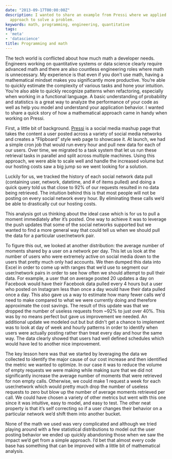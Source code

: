 ```yaml
---
date: "2013-09-17T00:00:00Z"
description: I wanted to share an example from Pressi where we applied a quantitative
  approach to solve a problem.
keywords: math, programming, engineering, quantitative
tags:
- 'meta'
- 'datascience'
title: Programming and math
---
```


The tech world is conflicted about how much math a developer needs. Engineers working on quantitative systems or data science clearly require advanced math and there are also countless engineering roles where math is unnecessary. My experience is that even if you don’t use math, having a mathematical mindset makes you significantly more productive. You’re able to quickly estimate the complexity of various tasks and hone your intuition. You’re also able to quickly recognize patterns when refactoring, especially when working in a functional language. A basic understanding of probability and statistics is a great way to analyze the performance of your code as well as help you model and understand your application behavior. I wanted to share a quick story of how a mathematical approach came in handy when working on Pressi.

First, a little bit of background. <a href="http://getpressi.com" target="_blank">Pressi</a> is a social media mashup page that takes the content a user posted across a variety of social media networks and creates a “Flipboard” style web page to showcase it. At launch, we had a simple cron job that would run every hour and pull new data for each of our users. Over time, we migrated to a task system that let us run these retrieval tasks in parallel and split across multiple machines. Using this approach, we were able to scale well and handle the increased volume but our hosting costs saw a big jump so we went looking for a solution.

Luckily for us, we tracked the history of each social network data pull (containing user, network, datetime, and # of items pulled) and doing a quick query told us that close to 92% of our requests resulted in no data being retrieved. The intuition behind this is that most people will not be posting on every social network every hour. By eliminating these calls we’d be able to drastically cut our hosting costs.

This analysis got us thinking about the ideal case which is for us to pull a moment immediately after it’s posted. One way to achieve it was to leverage the push updates that some of the social networks supported but we wanted to find a more general way that could tell us when we should pull the data for a particular user/network pair.

To figure this out, we looked at another distribution: the average number of moments shared by a user on a network per day. This let us look at the number of users who were extremely active on social media down to the users that pretty much only had accounts. We then dumped this data into Excel in order to come up with ranges that we’d use to segment our user/network pairs in order to see how often we should attempt to pull their data. For example, a user that on average posted 20 updates a day on Facebook would have their Facebook data pulled every 4 hours but a user who posted on Instagram less than once a day would have their data pulled once a day. This also gave us a way to estimate how many fewer calls we'd need to make compared to what we were currently doing and therefore approximate the cost savings. The result of this update was that we dropped the number of useless requests from ~92% to just over 40%. This was by no means perfect but gave us improvement we needed. An additional update we modeled out but but didn't get a chance to implement was to look at day of week and hourly patterns in order to identify when users were actually posting rather than treat every day and hour the same way. The data clearly showed that users had well defined schedules which would have led to another nice improvement.

The key lesson here was that we started by leveraging the data we collected to identify the major cause of our cost increase and then identified the metric we wanted to optimize. In our case it was to reduce the volume of empty requests we were making while making sure that we did not significantly increase the average number of moments that were retrieved for non empty calls. Otherwise, we could make 1 request a week for each user/network which would pretty much drop the number of useless requests to zero but blow up the number of average moments retrieved per call. We could have chosen a variety of other metrics but went with this one since it was intuitive, easy to model, and easy to test. The other neat property is that it’s self correcting so if a user changes their behavior on a particular network we’d shift them into another bucket.

None of the math we used was very complicated and although we tried playing around with a few statistical distributions to model out the user posting behavior we ended up quickly abandoning those when we saw the impact we’d get from a simple approach. I’d bet that almost every code base has something that can be improved with a little bit of mathematical analysis.
